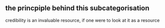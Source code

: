 ## the princpiple behind this subcategorisation

credibility is an invaluable resource, if one were to look at it as a resource

